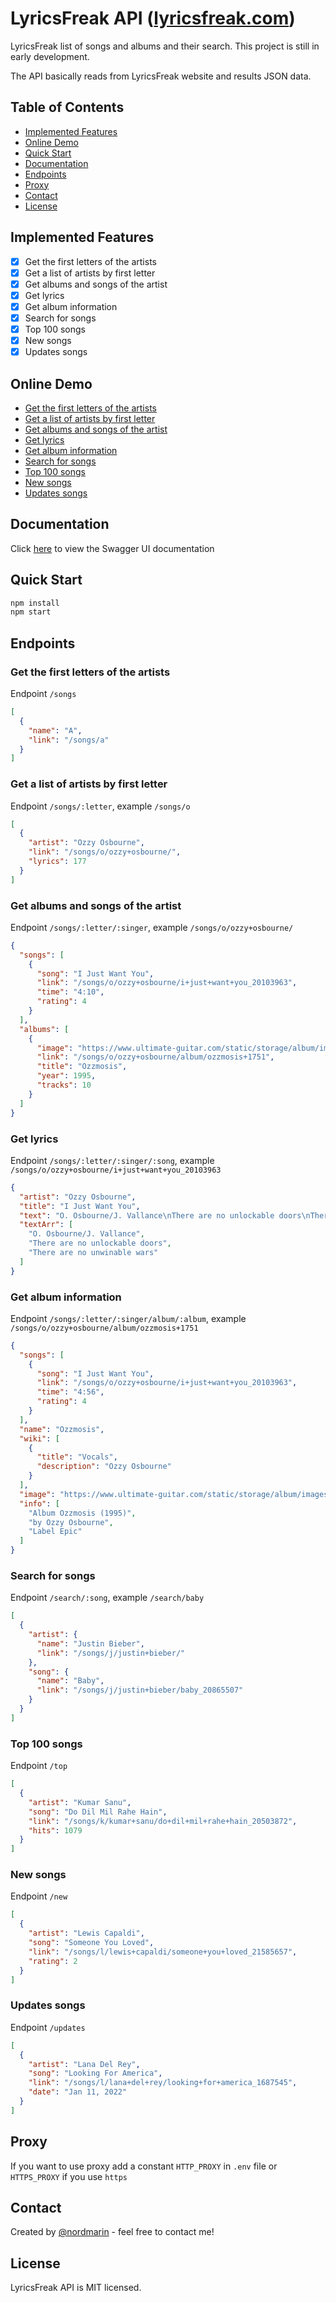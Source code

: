 # LyricsFreak API  ([lyricsfreak.com](https://lyricsfreak.com))

LyricsFreak list of songs and albums and their search. This project is still in early development.

The API basically reads from LyricsFreak website and results JSON data.

## Table of Contents

* [Implemented Features](#implemented-features)
* [Online Demo](#online-demo)
* [Quick Start](#quick-start)
* [Documentation](#documentation)
* [Endpoints](#endpoints)
* [Proxy](#proxy)
* [Contact](#contact)
* [License](#license)

## Implemented Features

- [x] Get the first letters of the artists
- [x] Get a list of artists by first letter
- [x] Get albums and songs of the artist
- [x] Get lyrics
- [x] Get album information
- [x] Search for songs
- [x] Top 100 songs
- [x] New songs
- [x] Updates songs

## Online Demo

* [Get the first letters of the artists](https://lyricsfreak-api.herokuapp.com/songs/)
* [Get a list of artists by first letter](https://lyricsfreak-api.herokuapp.com/songs/o/)
* [Get albums and songs of the artist](https://lyricsfreak-api.herokuapp.com/songs/o/ozzy+osbourne/)
* [Get lyrics](https://lyricsfreak-api.herokuapp.com/songs/o/ozzy+osbourne/i+just+want+you_20103963)
* [Get album information](https://lyricsfreak-api.herokuapp.com/songs/o/ozzy+osbourne/album/ozzmosis+1751)
* [Search for songs](https://lyricsfreak-api.herokuapp.com/search/baby)
* [Top 100 songs](https://lyricsfreak-api.herokuapp.com/top)
* [New songs](https://lyricsfreak-api.herokuapp.com/new)
* [Updates songs](https://lyricsfreak-api.herokuapp.com/updates)

## Documentation

Click [here](http://lyricsfreak-api.herokuapp.com/doc) to view the Swagger UI documentation

## Quick Start

```bash
npm install
npm start
```

## Endpoints

### Get the first letters of the artists

Endpoint `/songs`

```json
[
  {
    "name": "A",
    "link": "/songs/a"
  }
]
```

### Get a list of artists by first letter

Endpoint `/songs/:letter`, example `/songs/o`

```json
[
  {
    "artist": "Ozzy Osbourne",
    "link": "/songs/o/ozzy+osbourne/",
    "lyrics": 177
  }
]
```

### Get albums and songs of the artist

Endpoint `/songs/:letter/:singer`, example `/songs/o/ozzy+osbourne/`

```json
{
  "songs": [
    {
      "song": "I Just Want You",
      "link": "/songs/o/ozzy+osbourne/i+just+want+you_20103963",
      "time": "4:10",
      "rating": 4
    }
  ],
  "albums": [
    {
      "image": "https://www.ultimate-guitar.com/static/storage/album/images/f/c/fc00f77dc262fabe5e65dd518d6f9629545471e3.jpg",
      "link": "/songs/o/ozzy+osbourne/album/ozzmosis+1751",
      "title": "Ozzmosis",
      "year": 1995,
      "tracks": 10
    }
  ]
}
```

### Get lyrics

Endpoint `/songs/:letter/:singer/:song`, example `/songs/o/ozzy+osbourne/i+just+want+you_20103963`

```json
{
  "artist": "Ozzy Osbourne",
  "title": "I Just Want You",
  "text": "O. Osbourne/J. Vallance\nThere are no unlockable doors\nThere are no unwinable wars\n",
  "textArr": [
    "O. Osbourne/J. Vallance",
    "There are no unlockable doors",
    "There are no unwinable wars"
  ]
}
```

### Get album information

Endpoint `/songs/:letter/:singer/album/:album`, example `/songs/o/ozzy+osbourne/album/ozzmosis+1751`

```json
{
  "songs": [
    {
      "song": "I Just Want You",
      "link": "/songs/o/ozzy+osbourne/i+just+want+you_20103963",
      "time": "4:56",
      "rating": 4
    }
  ],
  "name": "Ozzmosis",
  "wiki": [
    {
      "title": "Vocals",
      "description": "Ozzy Osbourne"
    }
  ],
  "image": "https://www.ultimate-guitar.com/static/storage/album/images/8/8/885ecb22532abab2ad07a8b9d4fd34aca97e2a32.jpg",
  "info": [
    "Album Ozzmosis (1995)",
    "by Ozzy Osbourne",
    "Label Epic"
  ]
}
```

### Search for songs

Endpoint `/search/:song`, example `/search/baby`

```json
[
  {
    "artist": {
      "name": "Justin Bieber",
      "link": "/songs/j/justin+bieber/"
    },
    "song": {
      "name": "Baby",
      "link": "/songs/j/justin+bieber/baby_20865507"
    }
  }
]
```

### Top 100 songs

Endpoint `/top`

```json
[
  {
    "artist": "Kumar Sanu",
    "song": "Do Dil Mil Rahe Hain",
    "link": "/songs/k/kumar+sanu/do+dil+mil+rahe+hain_20503872",
    "hits": 1079
  }
]
```

### New songs

Endpoint `/new`

```json
[
  {
    "artist": "Lewis Capaldi",
    "song": "Someone You Loved",
    "link": "/songs/l/lewis+capaldi/someone+you+loved_21585657",
    "rating": 2
  }
]
```

### Updates songs

Endpoint `/updates`

```json
[
  {
    "artist": "Lana Del Rey",
    "song": "Looking For America",
    "link": "/songs/l/lana+del+rey/looking+for+america_1687545",
    "date": "Jan 11, 2022"
  }
]
```

## Proxy

If you want to use proxy add a constant `HTTP_PROXY` in `.env` file or `HTTPS_PROXY` if you use `https`

## Contact

Created by [@nordmarin](https://t.me/nordmarin) - feel free to contact me!

## License

LyricsFreak API is MIT licensed.